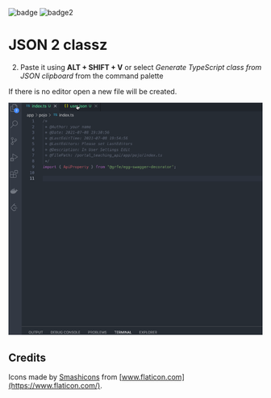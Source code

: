 ![badge](https://github.com/michelefenu/json2typescript-vscode/workflows/CodeQL/badge.svg)
![badge2](https://github.com/michelefenu/json2typescript-vscode/workflows/VS%20Code%20Marketplace/badge.svg)
# JSON 2 classz
2. Paste it using **ALT + SHIFT + V** or select *Generate TypeScript class from JSON clipboard* from the command palette

If there is no editor open a new file will be created.

![json2class usage](https://raw.githubusercontent.com/cjfff/json2class-vscode/master/assets/json2class-usage.gif)

## Credits

Icons made by [Smashicons](https://www.flaticon.com/authors/smashicons) from [www.flaticon.com](https://www.flaticon.com/).

